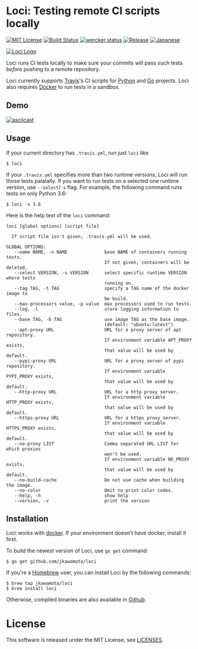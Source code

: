 # Loci: Testing remote CI scripts locally
[![MIT License](https://img.shields.io/badge/license-MIT-blue.svg?style=flat)](LICENSE)
[![Build Status](https://travis-ci.org/jkawamoto/loci.svg?branch=master)](https://travis-ci.org/jkawamoto/loci)
[![wercker status](https://app.wercker.com/status/25b462a013ed96bf51254862938e7659/s/master "wercker status")](https://app.wercker.com/project/byKey/25b462a013ed96bf51254862938e7659)
[![Release](https://img.shields.io/badge/release-0.5.0-brightgreen.svg)](https://github.com/jkawamoto/loci/releases/tag/v0.5.0)
[![Japanese](https://img.shields.io/badge/qiita-%E6%97%A5%E6%9C%AC%E8%AA%9E-brightgreen.svg)](http://qiita.com/jkawamoto/items/a409dd9cd6e63034aa28)

[![Loci Logo](https://jkawamoto.github.io/loci/img/image.png)](https://jkawamoto.github.io/loci/)

Loci runs CI tests locally to make sure your commits will pass such tests
*before* pushing to a remote repository.

Loci currently supports [Travis](https://travis-ci.org/)'s CI scripts
for [Python](https://www.python.org/) and [Go](https://golang.org/) projects.
Loci also requires [Docker](https://www.docker.com/) to run tests in a sandbox.

## Demo
[![asciicast](https://asciinema.org/a/YGjZzFBlteajYOEoUug1GVSRj.png)](https://asciinema.org/a/YGjZzFBlteajYOEoUug1GVSRj)

## Usage
If your current directory has `.travis.yml`, run just `loci` like

```shell
$ loci
```

If your `.travis.yml` specifies more than two runtime versions, Loci will run
those tests palatally. If you want to run tests on a selected one runtime
version, use `--select`/`-s` flag. For example, the following command runs tests
on only Python 3.6:

```shell
$ loci -s 3.6
```  

Here is the help text of the `loci` command:

~~~
loci [global options] [script file]

  If script file isn't given, .travis.yml will be used.

GLOBAL OPTIONS:
   --name NAME, -n NAME              base NAME of containers running tests.
                                     If not given, containers will be deleted.
   --select VERSION, -s VERSION      select specific runtime VERSION where tests
                                     running on.
   --tag TAG, -t TAG                 specify a TAG name of the docker image to
                                     be build.
   --max-processors value, -p value  max processors used to run tests.
   --log, -l                         store logging information to files.
   --base TAG, -b TAG                use image TAG as the base image.
                                     (default: "ubuntu:latest")
   --apt-proxy URL                   URL for a proxy server of apt repository.
                                     If environment variable APT_PROXY exists,
                                     that value will be used by default.
   --pypi-proxy URL                  URL for a proxy server of pypi repository.
                                     If environment variable PYPI_PROXY exists,
                                     that value will be used by default.
   --http-proxy URL                  URL for a http proxy server.
                                     If environment variable HTTP_PROXY exists,
                                     that value will be used by default.
   --https-proxy URL                 URL for a https proxy server.
                                     If environment variable HTTPS_PROXY exists,
                                     that value will be used by default.
   --no-proxy LIST                   Comma separated URL LIST for which proxies
                                     won't be used.
                                     If environment variable NO_PROXY exists,
                                     that value will be used by default.
   --no-build-cache                  Do not use cache when building the image.
   --no-color                        Omit to print color codes.
   --help, -h                        show help
   --version, -v                     print the version
~~~


## Installation
Loci works with [docker](https://www.docker.com/).
If your environment doesn't have docker, install it first.

To build the newest version of Loci, use `go get` command:

```shell
$ go get github.com/jkawamoto/loci
```

If you're a [Homebrew](http://brew.sh/) user, you can install Loci by
the following commands:

```shell
$ brew tap jkawamoto/loci
$ brew install loci
```

Otherwise, compiled binaries are also available in
[Github](https://github.com/jkawamoto/loci/releases).


# License
This software is released under the MIT License, see [LICENSES](LICENSES.md).
